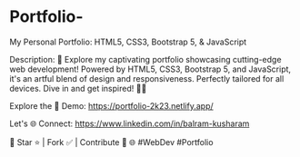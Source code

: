 # Portfolio-

My Personal Portfolio: HTML5, CSS3, Bootstrap 5, & JavaScript

Description: 🚀 Explore my captivating portfolio showcasing cutting-edge web development! Powered by HTML5, CSS3, Bootstrap 5, and JavaScript, it's an artful blend of design and responsiveness. Perfectly tailored for all devices. Dive in and get inspired! 💼🌟

Explore the 🚀 Demo: https://portfolio-2k23.netlify.app/

Let's 🌐 Connect: https://www.linkedin.com/in/balram-kusharam

🌟 Star ⭐ | Fork ✅ | Contribute 🤝 🌐 #WebDev #Portfolio
